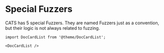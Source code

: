 # Special Fuzzers

CATS has 5 special Fuzzers. They are named Fuzzers just as a convention, but their logic is not always related to fuzzing. 

```mdx-code-block
import DocCardList from '@theme/DocCardList';

<DocCardList />
```